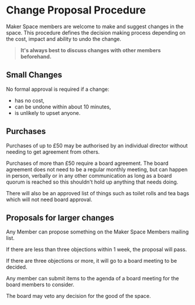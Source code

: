 # Change Proposal Procedure

Maker Space members are welcome to make and suggest changes in the space.
This procedure defines the decision making process depending on the cost, impact and ability to undo the change.

> **It's always best to discuss changes with other members beforehand.**

## Small Changes

No formal approval is required if a change:
- has no cost,
- can be undone within about 10 minutes,
- is unlikely to upset anyone.

## Purchases

Purchases of up to £50 may be authorised by an individual director without needing to get agreement from others.

Purchases of more than £50 require a board agreement.
The board agreement does not need to be a regular monthly meeting, but can happen in person, verbally or in any other communication as long as a board quorum is reached so this shouldn't hold up anything that needs doing.

There will also be an approved list of things such as toilet rolls and tea bags which will not need board approval.

## Proposals for larger changes

Any Member can propose something on the Maker Space Members mailing list.

If there are less than three objections within 1 week, the proposal will pass.

If there are three objections or more, it will go to a board meeting to be decided.

Any member can submit items to the agenda of a board meeting for the board members to consider.

The board may veto any decision for the good of the space.